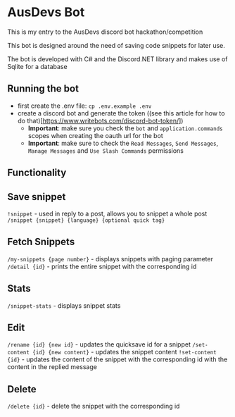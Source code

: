 # AusDevs Bot

This is my entry to the AusDevs discord bot hackathon/competition

This bot is designed around the need of saving code snippets for later use.

The bot is developed with C# and the Discord.NET library and makes use of Sqlite for a database


## Running the bot
- first create the .env file: `cp .env.example .env`
- create a discord bot and generate the token ((see this article for how to do that)[https://www.writebots.com/discord-bot-token/])
  - **Important**: make sure you check the `bot` and `application.commands` scopes when creating the oauth url for the bot
  - **Important**: make sure to check the `Read Messages`, `Send Messages`, `Manage Messages` and `Use Slash Commands` permissions




## Functionality

## Save snippet
`!snippet` - used in reply to a post, allows you to snippet a whole post
`/snippet {snippet} {language} {optional quick tag}`

## Fetch Snippets
`/my-snippets {page number}` - displays snippets with paging parameter
`/detail {id}` - prints the entire snippet with the corresponding id

## Stats
`/snippet-stats` - displays snippet stats

## Edit
`/rename {id} {new id}` - updates the quicksave id for a snippet
`/set-content {id} {new content}` - updates the snippet content
`!set-content {id}` - updates the content of the snippet with the corresponding id with the content in the replied message

## Delete
`/delete {id}` - delete the snippet with the corresponding id
